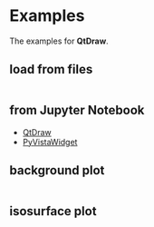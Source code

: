 # Examples

The examples for **QtDraw**.

## load from files
```{literalinclude} examples/load.py
```

## from Jupyter Notebook
- [QtDraw](examples/qtdraw.ipynb)
- [PyVistaWidget](examples/pyvista_widget.ipynb)

## background plot
```{literalinclude} examples/background.py
```

## isosurface plot
```{literalinclude} examples/isosurface.py
```
